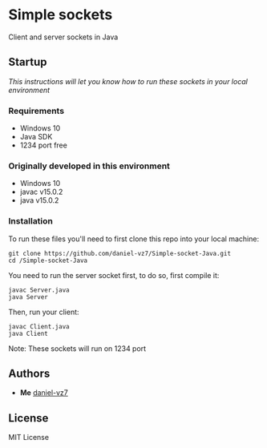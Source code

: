 # Simple sockets
Client and server sockets in Java

## Startup
_This instructions will let you know how to run these sockets in your local environment_

### Requirements
- Windows 10
- Java SDK
- 1234 port free

### Originally developed in this environment
- Windows 10
- javac v15.0.2
- java v15.0.2

### Installation

To run these files you'll need to first clone this repo into your local machine:

```
git clone https://github.com/daniel-vz7/Simple-socket-Java.git
cd /Simple-socket-Java
```

You need to run the server socket first, to do so, first compile it:

```
javac Server.java
java Server
```

Then, run your client:

```
javac Client.java
java Client
```

Note: These sockets will run on 1234 port


## Authors

* **Me** [daniel-vz7](https://github.com/daniel-vz7)

## License
MIT License